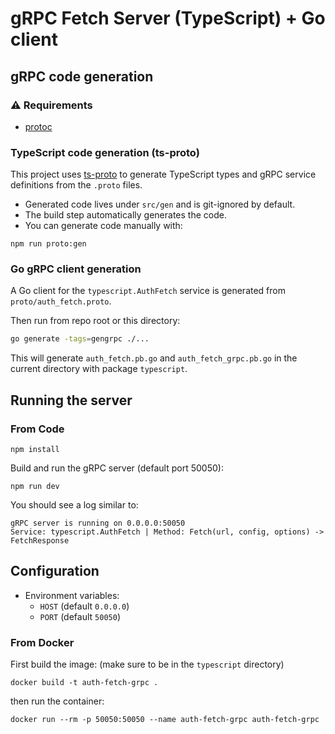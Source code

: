 # gRPC Fetch Server (TypeScript) + Go client

## gRPC code generation

### ⚠️ Requirements
- [protoc](https://protobuf.dev/installation/)

### TypeScript code generation (ts-proto)
This project uses [ts-proto](https://github.com/stephenh/ts-proto) to generate TypeScript types and gRPC service definitions from the `.proto` files.

- Generated code lives under `src/gen` and is git-ignored by default.
- The build step automatically generates the code.
- You can generate code manually with:
```
npm run proto:gen
```

### Go gRPC client generation
A Go client for the `typescript.AuthFetch` service is generated from `proto/auth_fetch.proto`.

Then run from repo root or this directory:
```sh
go generate -tags=gengrpc ./...
```
This will generate `auth_fetch.pb.go` and `auth_fetch_grpc.pb.go` in the current directory with package `typescript`.

## Running the server

### From Code

```shell
npm install
```

Build and run the gRPC server (default port 50050):
```shell
npm run dev
```

You should see a log similar to:

```text
gRPC server is running on 0.0.0.0:50050
Service: typescript.AuthFetch | Method: Fetch(url, config, options) -> FetchResponse
```

## Configuration
- Environment variables:
  - `HOST` (default `0.0.0.0`)
  - `PORT` (default `50050`)

### From Docker

First build the image:
(make sure to be in the `typescript` directory)

```shell
docker build -t auth-fetch-grpc .
```

then run the container:
```shell
docker run --rm -p 50050:50050 --name auth-fetch-grpc auth-fetch-grpc
```
